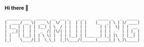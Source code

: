 ### Hi there 👋
```
 ______ ____  _____  __  __ _    _ _      _____ _   _  _____ 
|  ____/ __ \|  __ \|  \/  | |  | | |    |_   _| \ | |/ ____|
| |__ | |  | | |__) | \  / | |  | | |      | | |  \| | |  __ 
|  __|| |  | |  _  /| |\/| | |  | | |      | | | . ` | | |_ |
| |   | |__| | | \ \| |  | | |__| | |____ _| |_| |\  | |__| |
|_|    \____/|_|  \_\_|  |_|\____/|______|_____|_| \_|\_____|
```
<!--
**Qgoni/Qgoni** is a ✨ _special_ ✨ repository because its `README.md` (this file) appears on your GitHub profile.

Here are some ideas to get you started:

- 🔭 I’m currently working on ...
- 🌱 I’m currently learning ...
- 👯 I’m looking to collaborate on ...
- 🤔 I’m looking for help with ...
- 💬 Ask me about ...
- 📫 How to reach me: ...
- 😄 Pronouns: ...
- ⚡ Fun fact: ...
-->
